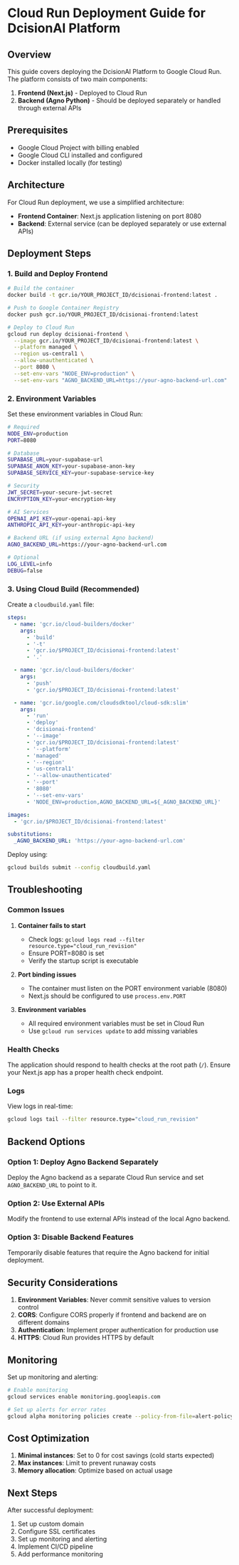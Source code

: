 # Cloud Run Deployment Guide for DcisionAI Platform

## Overview

This guide covers deploying the DcisionAI Platform to Google Cloud Run. The platform consists of two main components:
1. **Frontend (Next.js)** - Deployed to Cloud Run
2. **Backend (Agno Python)** - Should be deployed separately or handled through external APIs

## Prerequisites

- Google Cloud Project with billing enabled
- Google Cloud CLI installed and configured
- Docker installed locally (for testing)

## Architecture

For Cloud Run deployment, we use a simplified architecture:
- **Frontend Container**: Next.js application listening on port 8080
- **Backend**: External service (can be deployed separately or use external APIs)

## Deployment Steps

### 1. Build and Deploy Frontend

```bash
# Build the container
docker build -t gcr.io/YOUR_PROJECT_ID/dcisionai-frontend:latest .

# Push to Google Container Registry
docker push gcr.io/YOUR_PROJECT_ID/dcisionai-frontend:latest

# Deploy to Cloud Run
gcloud run deploy dcisionai-frontend \
  --image gcr.io/YOUR_PROJECT_ID/dcisionai-frontend:latest \
  --platform managed \
  --region us-central1 \
  --allow-unauthenticated \
  --port 8080 \
  --set-env-vars "NODE_ENV=production" \
  --set-env-vars "AGNO_BACKEND_URL=https://your-agno-backend-url.com"
```

### 2. Environment Variables

Set these environment variables in Cloud Run:

```bash
# Required
NODE_ENV=production
PORT=8080

# Database
SUPABASE_URL=your-supabase-url
SUPABASE_ANON_KEY=your-supabase-anon-key
SUPABASE_SERVICE_KEY=your-supabase-service-key

# Security
JWT_SECRET=your-secure-jwt-secret
ENCRYPTION_KEY=your-encryption-key

# AI Services
OPENAI_API_KEY=your-openai-api-key
ANTHROPIC_API_KEY=your-anthropic-api-key

# Backend URL (if using external Agno backend)
AGNO_BACKEND_URL=https://your-agno-backend-url.com

# Optional
LOG_LEVEL=info
DEBUG=false
```

### 3. Using Cloud Build (Recommended)

Create a `cloudbuild.yaml` file:

```yaml
steps:
  - name: 'gcr.io/cloud-builders/docker'
    args:
      - 'build'
      - '-t'
      - 'gcr.io/$PROJECT_ID/dcisionai-frontend:latest'
      - '.'

  - name: 'gcr.io/cloud-builders/docker'
    args:
      - 'push'
      - 'gcr.io/$PROJECT_ID/dcisionai-frontend:latest'

  - name: 'gcr.io/google.com/cloudsdktool/cloud-sdk:slim'
    args:
      - 'run'
      - 'deploy'
      - 'dcisionai-frontend'
      - '--image'
      - 'gcr.io/$PROJECT_ID/dcisionai-frontend:latest'
      - '--platform'
      - 'managed'
      - '--region'
      - 'us-central1'
      - '--allow-unauthenticated'
      - '--port'
      - '8080'
      - '--set-env-vars'
      - 'NODE_ENV=production,AGNO_BACKEND_URL=${_AGNO_BACKEND_URL}'

images:
  - 'gcr.io/$PROJECT_ID/dcisionai-frontend:latest'

substitutions:
  _AGNO_BACKEND_URL: 'https://your-agno-backend-url.com'
```

Deploy using:
```bash
gcloud builds submit --config cloudbuild.yaml
```

## Troubleshooting

### Common Issues

1. **Container fails to start**
   - Check logs: `gcloud logs read --filter resource.type="cloud_run_revision"`
   - Ensure PORT=8080 is set
   - Verify the startup script is executable

2. **Port binding issues**
   - The container must listen on the PORT environment variable (8080)
   - Next.js should be configured to use `process.env.PORT`

3. **Environment variables**
   - All required environment variables must be set in Cloud Run
   - Use `gcloud run services update` to add missing variables

### Health Checks

The application should respond to health checks at the root path (`/`). Ensure your Next.js app has a proper health check endpoint.

### Logs

View logs in real-time:
```bash
gcloud logs tail --filter resource.type="cloud_run_revision"
```

## Backend Options

### Option 1: Deploy Agno Backend Separately
Deploy the Agno backend as a separate Cloud Run service and set `AGNO_BACKEND_URL` to point to it.

### Option 2: Use External APIs
Modify the frontend to use external APIs instead of the local Agno backend.

### Option 3: Disable Backend Features
Temporarily disable features that require the Agno backend for initial deployment.

## Security Considerations

1. **Environment Variables**: Never commit sensitive values to version control
2. **CORS**: Configure CORS properly if frontend and backend are on different domains
3. **Authentication**: Implement proper authentication for production use
4. **HTTPS**: Cloud Run provides HTTPS by default

## Monitoring

Set up monitoring and alerting:
```bash
# Enable monitoring
gcloud services enable monitoring.googleapis.com

# Set up alerts for error rates
gcloud alpha monitoring policies create --policy-from-file=alert-policy.yaml
```

## Cost Optimization

1. **Minimal instances**: Set to 0 for cost savings (cold starts expected)
2. **Max instances**: Limit to prevent runaway costs
3. **Memory allocation**: Optimize based on actual usage

## Next Steps

After successful deployment:
1. Set up custom domain
2. Configure SSL certificates
3. Set up monitoring and alerting
4. Implement CI/CD pipeline
5. Add performance monitoring 